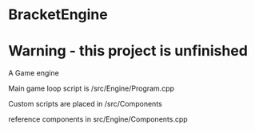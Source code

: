 # BracketEngine
# Warning - this project is unfinished
A Game engine

Main game loop script is /src/Engine/Program.cpp

Custom scripts are placed in /src/Components

reference components in src/Engine/Components.cpp

